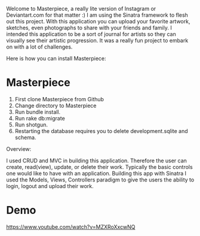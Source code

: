 Welcome to Masterpiece, a really lite version of Instagram or Deviantart.com for that
matter :) I am using the Sinatra framework to flesh out this project. With this application
you can upload your favorite artwork, sketches, even photographs to share with your friends and
family. I intended this application to be a sort of journal for artists so they can visually
see their artistic progression. It was a really fun project to embark on with a lot of challenges.

Here is how you can install Masterpiece:

# Masterpiece
1. First clone Masterpiece from Github
2. Change directory to Masterpiece
3. Run bundle install.
4. Run rake db:migrate
5. Run shotgun.
6. Restarting the database requires you to delete development.sqlite and schema.

Overview:

I used CRUD and MVC in building this application. Therefore the user can create, read(view),
update, or delete their work. Typically the basic controls one would like to have with an application. Building this app with Sinatra I used the Models, Views, Controllers paradigm to give the users the ability to login, logout and upload their work.

# Demo

https://www.youtube.com/watch?v=MZXRoXxcwNQ
